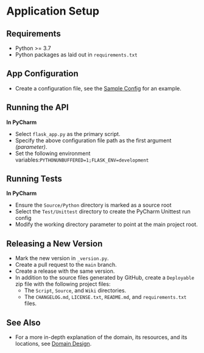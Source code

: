 # Application Setup

## Requirements

- Python >= 3.7
- Python packages as laid out in `requirements.txt`

## App Configuration

- Create a configuration file, see the [Sample Config](sampleConfig.md) for an example.

## Running the API

__In PyCharm__

- Select `flask_app.py` as the primary script.
- Specify the above configuration file path as the first argument _(parameter)_.
- Set the following environment variables:`PYTHONUNBUFFERED=1;FLASK_ENV=development`

## Running Tests

__In PyCharm__

- Ensure the `Source/Python` directory is marked as a source root
- Select the `Test/Unittest` directory to create the PyCharm Unittest run config
- Modify the working directory parameter to point at the main project root.

## Releasing a New Version

- Mark the new version in `_version.py`.
- Create a pull request to the `main` branch.
- Create a release with the same version.
- In addition to the source files generated by GitHub, create a `Deployable` zip file with the following project files:
    - The `Script`, `Source`, and `Wiki` directories.
    - The `CHANGELOG.md`, `LICENSE.txt`, `README.md`, and `requirements.txt` files.
  

## See Also

- For a more in-depth explanation of the domain, its resources, and its locations, see [Domain Design](domainDesign.md).
